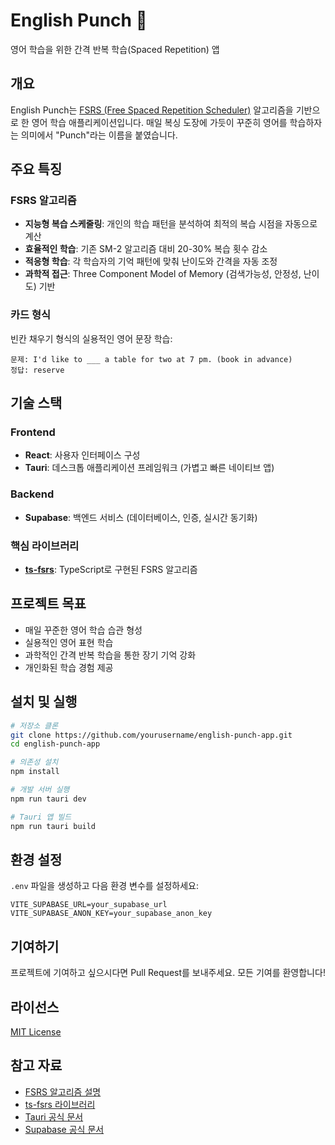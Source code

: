 # English Punch 🥊

영어 학습을 위한 간격 반복 학습(Spaced Repetition) 앱

## 개요

English Punch는 [FSRS (Free Spaced Repetition Scheduler)](https://github.com/open-spaced-repetition/ts-fsrs) 알고리즘을 기반으로 한 영어 학습 애플리케이션입니다. 매일 복싱 도장에 가듯이 꾸준히 영어를 학습하자는 의미에서 "Punch"라는 이름을 붙였습니다.

## 주요 특징

### FSRS 알고리즘
- **지능형 복습 스케줄링**: 개인의 학습 패턴을 분석하여 최적의 복습 시점을 자동으로 계산
- **효율적인 학습**: 기존 SM-2 알고리즘 대비 20-30% 복습 횟수 감소
- **적응형 학습**: 각 학습자의 기억 패턴에 맞춰 난이도와 간격을 자동 조정
- **과학적 접근**: Three Component Model of Memory (검색가능성, 안정성, 난이도) 기반

### 카드 형식
빈칸 채우기 형식의 실용적인 영어 문장 학습:
```
문제: I'd like to ___ a table for two at 7 pm. (book in advance)
정답: reserve
```

## 기술 스택

### Frontend
- **React**: 사용자 인터페이스 구성
- **Tauri**: 데스크톱 애플리케이션 프레임워크 (가볍고 빠른 네이티브 앱)

### Backend
- **Supabase**: 백엔드 서비스 (데이터베이스, 인증, 실시간 동기화)

### 핵심 라이브러리
- **[ts-fsrs](https://github.com/open-spaced-repetition/ts-fsrs)**: TypeScript로 구현된 FSRS 알고리즘

## 프로젝트 목표

- 매일 꾸준한 영어 학습 습관 형성
- 실용적인 영어 표현 학습
- 과학적인 간격 반복 학습을 통한 장기 기억 강화
- 개인화된 학습 경험 제공

## 설치 및 실행

```bash
# 저장소 클론
git clone https://github.com/yourusername/english-punch-app.git
cd english-punch-app

# 의존성 설치
npm install

# 개발 서버 실행
npm run tauri dev

# Tauri 앱 빌드
npm run tauri build
```

## 환경 설정

`.env` 파일을 생성하고 다음 환경 변수를 설정하세요:

```env
VITE_SUPABASE_URL=your_supabase_url
VITE_SUPABASE_ANON_KEY=your_supabase_anon_key
```

## 기여하기

프로젝트에 기여하고 싶으시다면 Pull Request를 보내주세요. 모든 기여를 환영합니다!

## 라이선스

[MIT License](LICENSE)

## 참고 자료

- [FSRS 알고리즘 설명](https://github.com/open-spaced-repetition/fsrs4anki/wiki/ABC-of-FSRS)
- [ts-fsrs 라이브러리](https://github.com/open-spaced-repetition/ts-fsrs)
- [Tauri 공식 문서](https://tauri.app/)
- [Supabase 공식 문서](https://supabase.com/docs)
